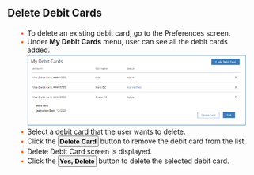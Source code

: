 ## Delete Debit Cards

<div class="card-body">
    <ul>
    <li>To delete an existing debit card, go to the Preferences screen.</li>
    <li>Under <strong>My Debit Cards</strong> menu, user can see all the debit cards added.</li>
    <img src="../../assets/images/my-debit-card.png">
    <li>Select a debit card that the user wants to delete.</li>
    <li>Click the <button class="confirm-button">Delete Card</button> button to remove the debit card from the list.</li>
    <li>Delete Debit Card screen is displayed.</li>
    <li>Click the <button class="confirm-button">Yes, Delete</button> button to delete the selected debit card.</li>
    </ul>
</div>


<style>
    .confirm-button {
        padding: 2px;
        font-weight:bold;
    }
    .card-body {
        margin: 20px;
    }
    .card-body ul {
        list-style: none;
        padding-left: 20px;
    }
    .card-body ul li::before {
        content: "\2022";
        font-size: 1em;
        color: #f60;
        display: inline-block;
        width: 1em;
        margin-left: -1em;
    }
</style>